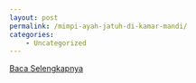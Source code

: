 ```yaml
---
layout: post
permalink: /mimpi-ayah-jatuh-di-kamar-mandi/
categories:
    - Uncategorized
---
```


[Baca Selengkapnya](/05)